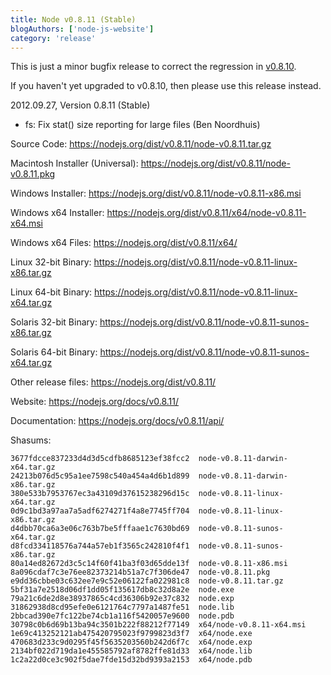 ```yaml
---
title: Node v0.8.11 (Stable)
blogAuthors: ['node-js-website']
category: 'release'
---
```


This is just a minor bugfix release to correct the regression in
[v0.8.10](http://blog.nodejs.org/2012/09/25/node-v0-8-10-stable/).

If you haven't yet upgraded to v0.8.10, then please use this release
instead.

2012.09.27, Version 0.8.11 (Stable)

* fs: Fix stat() size reporting for large files (Ben Noordhuis)

Source Code: https://nodejs.org/dist/v0.8.11/node-v0.8.11.tar.gz

Macintosh Installer (Universal): https://nodejs.org/dist/v0.8.11/node-v0.8.11.pkg

Windows Installer: https://nodejs.org/dist/v0.8.11/node-v0.8.11-x86.msi

Windows x64 Installer: https://nodejs.org/dist/v0.8.11/x64/node-v0.8.11-x64.msi

Windows x64 Files: https://nodejs.org/dist/v0.8.11/x64/

Linux 32-bit Binary: https://nodejs.org/dist/v0.8.11/node-v0.8.11-linux-x86.tar.gz

Linux 64-bit Binary: https://nodejs.org/dist/v0.8.11/node-v0.8.11-linux-x64.tar.gz

Solaris 32-bit Binary: https://nodejs.org/dist/v0.8.11/node-v0.8.11-sunos-x86.tar.gz

Solaris 64-bit Binary: https://nodejs.org/dist/v0.8.11/node-v0.8.11-sunos-x64.tar.gz

Other release files: https://nodejs.org/dist/v0.8.11/

Website: https://nodejs.org/docs/v0.8.11/

Documentation: https://nodejs.org/docs/v0.8.11/api/

Shasums:

```
3677fdcce837233d4d3d5cdfb8685123ef38fcc2  node-v0.8.11-darwin-x64.tar.gz
24213b076d5c95a1ee7598c540a454a4d6b1d899  node-v0.8.11-darwin-x86.tar.gz
380e533b7953767ec3a43109d37615238296d15c  node-v0.8.11-linux-x64.tar.gz
0d9c1bd3a97aa7a5adf6274271f4a8e7745ff704  node-v0.8.11-linux-x86.tar.gz
d4dbb70ca6a3e06c763b7be5fffaae1c7630bd69  node-v0.8.11-sunos-x64.tar.gz
d8fcd334118576a744a57eb1f3565c242810f4f1  node-v0.8.11-sunos-x86.tar.gz
80a14ed82672d3c5c14f60f41ba3f03d65dde13f  node-v0.8.11-x86.msi
8a096cdaf7c3e76ee82373214b51a7c7f306de47  node-v0.8.11.pkg
e9dd36cbbe03c632ee7e9c52e06122fa022981c8  node-v0.8.11.tar.gz
5bf31a7e2518d06df1dd05f135617db8c32d8a2e  node.exe
79a21c6de2d8e38937865c4cd36306b92e37c832  node.exp
31862938d8cd95efe0e6121764c7797a1487fe51  node.lib
2bbcad390e7fc122be74cb1a116f5420057e9600  node.pdb
30798c0b6d69b13ba94c3501b222f88212f77149  x64/node-v0.8.11-x64.msi
1e69c413252121ab475420795023f9799823d3f7  x64/node.exe
470683d233c9d0295f45f5635203560b242d6f7c  x64/node.exp
2134bf022d719da1e455585792af8782ffe81d33  x64/node.lib
1c2a22d0ce3c902f5dae7fde15d32bd9393a2153  x64/node.pdb
```
